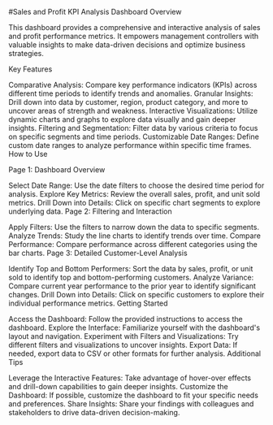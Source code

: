 #Sales and Profit KPI Analysis Dashboard
Overview

This dashboard provides a comprehensive and interactive analysis of sales and profit performance metrics. It empowers management controllers with valuable insights to make data-driven decisions and optimize business strategies.

Key Features

Comparative Analysis: Compare key performance indicators (KPIs) across different time periods to identify trends and anomalies.
Granular Insights: Drill down into data by customer, region, product category, and more to uncover areas of strength and weakness.
Interactive Visualizations: Utilize dynamic charts and graphs to explore data visually and gain deeper insights.
Filtering and Segmentation: Filter data by various criteria to focus on specific segments and time periods.
Customizable Date Ranges: Define custom date ranges to analyze performance within specific time frames.
How to Use

Page 1: Dashboard Overview

Select Date Range: Use the date filters to choose the desired time period for analysis.
Explore Key Metrics: Review the overall sales, profit, and unit sold metrics.
Drill Down into Details: Click on specific chart segments to explore underlying data.
Page 2: Filtering and Interaction

Apply Filters: Use the filters to narrow down the data to specific segments.
Analyze Trends: Study the line charts to identify trends over time.
Compare Performance: Compare performance across different categories using the bar charts.
Page 3: Detailed Customer-Level Analysis

Identify Top and Bottom Performers: Sort the data by sales, profit, or unit sold to identify top and bottom-performing customers.
Analyze Variance: Compare current year performance to the prior year to identify significant changes.
Drill Down into Details: Click on specific customers to explore their individual performance metrics.
Getting Started

Access the Dashboard: Follow the provided instructions to access the dashboard.
Explore the Interface: Familiarize yourself with the dashboard's layout and navigation.
Experiment with Filters and Visualizations: Try different filters and visualizations to uncover insights.
Export Data: If needed, export data to CSV or other formats for further analysis.
Additional Tips

Leverage the Interactive Features: Take advantage of hover-over effects and drill-down capabilities to gain deeper insights.
Customize the Dashboard: If possible, customize the dashboard to fit your specific needs and preferences.
Share Insights: Share your findings with colleagues and stakeholders to drive data-driven decision-making.
